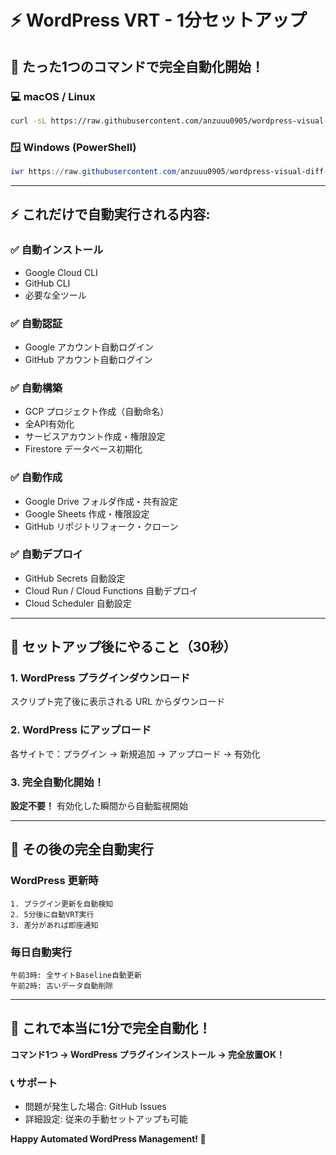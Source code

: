 # ⚡ WordPress VRT - 1分セットアップ

## 🎯 **たった1つのコマンドで完全自動化開始！**

### 💻 **macOS / Linux**
```bash
curl -sL https://raw.githubusercontent.com/anzuuu0905/wordpress-visual-diff-checker/main/setup/one-minute-setup.sh | bash
```

### 🪟 **Windows (PowerShell)**
```powershell
iwr https://raw.githubusercontent.com/anzuuu0905/wordpress-visual-diff-checker/main/setup/one-minute-setup.ps1 | iex
```

---

## ⚡ **これだけで自動実行される内容:**

### ✅ **自動インストール**
- Google Cloud CLI
- GitHub CLI
- 必要な全ツール

### ✅ **自動認証**
- Google アカウント自動ログイン
- GitHub アカウント自動ログイン

### ✅ **自動構築**
- GCP プロジェクト作成（自動命名）
- 全API有効化
- サービスアカウント作成・権限設定
- Firestore データベース初期化

### ✅ **自動作成**
- Google Drive フォルダ作成・共有設定
- Google Sheets 作成・権限設定
- GitHub リポジトリフォーク・クローン

### ✅ **自動デプロイ**
- GitHub Secrets 自動設定
- Cloud Run / Cloud Functions 自動デプロイ
- Cloud Scheduler 自動設定

---

## 📱 **セットアップ後にやること（30秒）**

### 1. WordPress プラグインダウンロード
スクリプト完了後に表示される URL からダウンロード

### 2. WordPress にアップロード
各サイトで：プラグイン → 新規追加 → アップロード → 有効化

### 3. 完全自動化開始！
**設定不要！** 有効化した瞬間から自動監視開始

---

## 🤖 **その後の完全自動実行**

### **WordPress 更新時**
```
1. プラグイン更新を自動検知
2. 5分後に自動VRT実行
3. 差分があれば即座通知
```

### **毎日自動実行**
```
午前3時: 全サイトBaseline自動更新
午前2時: 古いデータ自動削除
```

---

## 🎊 **これで本当に1分で完全自動化！**

**コマンド1つ → WordPress プラグインインストール → 完全放置OK！**

### 📞 **サポート**
- 問題が発生した場合: GitHub Issues
- 詳細設定: 従来の手動セットアップも可能

**Happy Automated WordPress Management! 🚀**